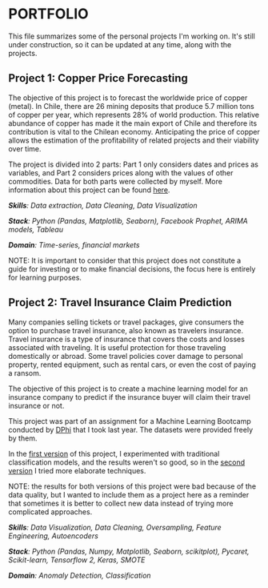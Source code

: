 # PORTFOLIO

 This file summarizes some of the personal projects I'm working on. It's still under construction, so it can be updated at any time, along with the projects.

## Project 1: Copper Price Forecasting
The objective of this project is to forecast the worldwide price of copper (metal). In Chile, there are 26 mining deposits that produce 5.7 million tons of copper per year, which represents 28% of world production. This relative abundance of copper has made it the main export of Chile and therefore its contribution is vital to the Chilean economy. Anticipating the price of copper allows the estimation of the profitability of related projects and their viability over time.

The project is divided into 2 parts: Part 1 only considers dates and prices as variables, and Part 2 considers prices along with the values of other commodities. Data for both parts were collected by myself. More information about this project can be found [here](https://github.com/Camicb/Copper-Forecasting).

***Skills**: Data extraction, Data Cleaning, Data Visualization*

***Stack**: Python (Pandas, Matplotlib, Seaborn), Facebook Prophet, ARIMA models, Tableau*

***Domain**: Time-series, financial markets*

NOTE: It is important to consider that this project does not constitute a guide for investing or to make financial decisions, the focus here is entirely for learning purposes.

## Project 2: Travel Insurance Claim Prediction

Many companies selling tickets or travel packages, give consumers the option to purchase travel insurance, also known as travelers insurance. Travel insurance is a type of insurance that covers the costs and losses associated with traveling. It is useful protection for those traveling domestically or abroad. Some travel policies cover damage to personal property, rented equipment, such as rental cars, or even the cost of paying a ransom.

The objective of this project is to create a machine learning model for an insurance company to predict if the insurance buyer will claim their travel insurance or not.

This project was part of an assignment for a Machine Learning Bootcamp conducted by [DPhi](https://dphi.tech/) that I took last year. The datasets were provided freely by them.

In the [first version](https://github.com/Camicb/practice-1/blob/main/Travel_Insurance_Claim_Prediction.ipynb) of this project, I experimented with traditional classification models, and the results weren't so good, so in the [second version](https://github.com/Camicb/Anomaly-detection/blob/main/v2_Travel_Insurance_Claim_Prediction.ipynb) I tried more elaborate techniques.

NOTE: the results for both versions of this project were bad because of the data quality, but I wanted to include them as a project here as a reminder that sometimes it is better to collect new data instead of trying more complicated approaches.

***Skills**: Data Visualization, Data Cleaning, Oversampling, Feature Engineering, Autoencoders*

***Stack**: Python (Pandas, Numpy, Matplotlib, Seaborn, scikitplot), Pycaret, Scikit-learn, Tensorflow 2, Keras, SMOTE*

***Domain**: Anomaly Detection, Classification*

